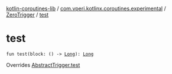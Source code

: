 [kotlin-coroutines-lib](../../index.md) / [com.vperi.kotlinx.coroutines.experimental](../index.md) / [ZeroTrigger](index.md) / [test](./test.md)

# test

`fun test(block: () -> `[`Long`](https://kotlinlang.org/api/latest/jvm/stdlib/kotlin/-long/index.html)`): `[`Long`](https://kotlinlang.org/api/latest/jvm/stdlib/kotlin/-long/index.html)

Overrides [AbstractTrigger.test](../-abstract-trigger/test.md)

